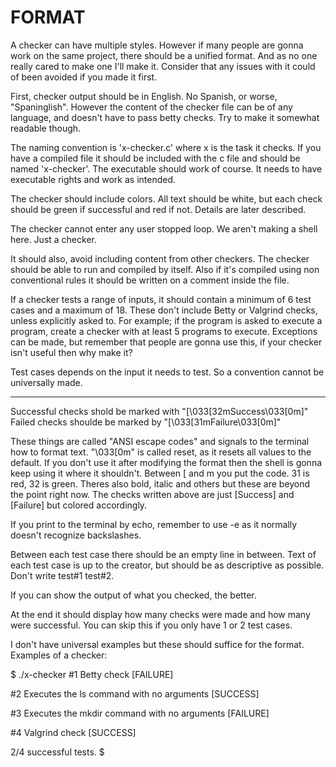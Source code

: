 
# FORMAT

A checker can have multiple styles. However if many people are gonna work on the same project, there should be a unified format.
And as no one really cared to make one I'll make it. Consider that any issues with it could of been avoided if you made it first.

First, checker output should be in English. No Spanish, or worse, "Spaninglish".
However the content of the checker file can be of any language, and doesn't have to pass betty checks.
Try to make it somewhat readable though.

The naming convention is 'x-checker.c' where x is the task it checks.
If you have a compiled file it should be included with the c file and should be named 'x-checker'.
The executable should work of course. It needs to have executable rights and work as intended.

The checker should include colors.
All text should be white, but each check should be green if successful and red if not. Details are later described.

The checker cannot enter any user stopped loop. We aren't making a shell here. Just a checker.

It should also, avoid including content from other checkers. The checker should be able to run and compiled by itself.
Also if it's compiled using non conventional rules it should be written on a comment inside the file.

If a checker tests a range of inputs, it should contain a minimum of 6 test cases and a maximum of 18.
These don't include Betty or Valgrind checks, unless explicitly asked to.
For example; if the program is asked to execute a program, create a checker with at least 5 programs to execute.
Exceptions can be made, but remember that people are gonna use this, if your checker isn't useful then why make it?

Test cases depends on the input it needs to test. So a convention cannot be universally made.

---

Successful checks shold be marked with "[\033[32mSuccess\033[0m]"
Failed checks shoulde be marked by "[\033[31mFailure\033[0m]"

These things are called "ANSI escape codes" and signals to the terminal how to format text.
"\033[0m" is called reset, as it resets all values to the default.
If you don't use it after modifying the format then the shell is gonna keep using it where it shouldn't.
Between [ and m you put the code. 31 is red, 32 is green. Theres also bold, italic and others but these are beyond the point right now.
The checks written above are just [Success] and [Failure] but colored accordingly.

If you print to the terminal by echo, remember to use -e as it normally doesn't recognize backslashes.

Between each test case there should be an empty line in between.
Text of each test case is up to the creator, but should be as descriptive as possible.
Don't write test#1 test#2.

If you can show the output of what you checked, the better.

At the end it should display how many checks were made and how many were successful.
You can skip this if you only have 1 or 2 test cases.

I don't have universal examples but these should suffice for the format.
Examples of a checker:

$ ./x-checker
#1 Betty check [FAILURE]

#2 Executes the ls command with no arguments [SUCCESS]

#3 Executes the mkdir command with no arguments [FAILURE]

#4 Valgrind check [SUCCESS]

2/4 successful tests.
$ 
